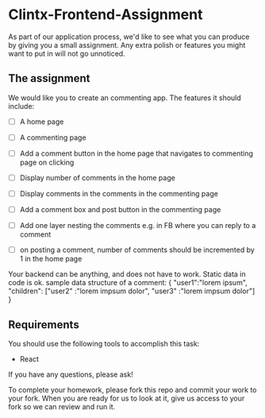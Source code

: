 # Clintx-Frontend-Assignment

As part of our application process, we'd like to see what you can produce by giving you a small assignment. Any extra polish or features you might want to put in will not go unnoticed.

## The assignment

We would like you to create an commenting app. The features it should include:

- [ ] A home page 
- [ ] A commenting page
- [ ] Add a comment button in the home page that navigates to commenting page on clicking
- [ ] Display number of comments in the home page
- [ ] Display comments in the comments in the commenting page
- [ ] Add a comment box and post button in the commenting page
- [ ] Add one layer nesting the comments e.g. in FB where you can reply to a comment
- [ ] on posting a comment, number of comments should be incremented by 1 in the home page


Your backend can be anything, and does not have to work. Static data in code is ok.
sample data structure of a comment:
{
  "user1":"lorem ipsum", 
  "children": ["user2" :"lorem impsum dolor", 
              "user3" :"lorem impsum dolor"] 
}


## Requirements

You should use the following tools to accomplish this task:
 
- React

If you have any questions, please ask!

To complete your homework, please fork this repo and commit your work to your fork. When you are ready for us to look at it, give us access to your fork so we can review and run it.
